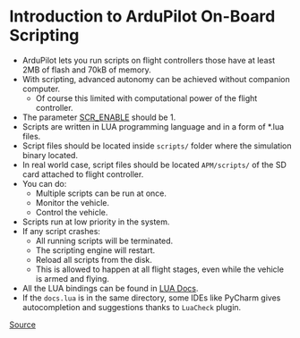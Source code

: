 # Introduction to ArduPilot On-Board Scripting
* ArduPilot lets you run scripts on flight controllers those have at least 2MB of flash and 70kB of memory.
* With scripting, advanced autonomy can be achieved without companion computer.
  * Of course this limited with computational power of the flight controller. 
* The parameter [SCR_ENABLE](https://ardupilot.org/copter/docs/parameters.html#scr-enable) should be 1.
* Scripts are written in LUA programming language and in a form of *.lua files.
* Script files should be located inside `scripts/` folder where the simulation binary located.
* In real world case, script files should be located `APM/scripts/` of the SD card attached to flight controller.
* You can do:
  * Multiple scripts can be run at once.
  * Monitor the vehicle.
  * Control the vehicle.
* Scripts run at low priority in the system.
* If any script crashes:
  * All running scripts will be terminated.
  * The scripting engine will restart.
  * Reload all scripts from the disk.
  * This is allowed to happen at all flight stages, even while the vehicle is armed and flying.
* All the LUA bindings can be found in [LUA Docs](https://raw.githubusercontent.com/ArduPilot/ardupilot/master/libraries/AP_Scripting/docs/docs.lua).
* If the `docs.lua` is in the same directory, some IDEs like PyCharm gives autocompletion and suggestions thanks to `LuaCheck` plugin.

[Source](https://ardupilot.org/copter/docs/common-lua-scripts.html)